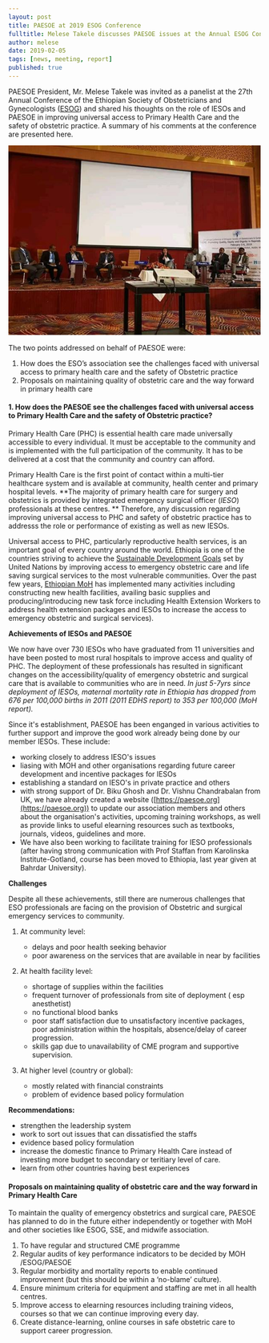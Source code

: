 ```yaml
---
layout: post
title: PAESOE at 2019 ESOG Conference
fulltitle: Melese Takele discusses PAESOE issues at the Annual ESOG Conference
author: melese
date: 2019-02-05
tags: [news, meeting, report]
published: true
---
```


PAESOE President, Mr. Melese Takele was invited as a panelist at the 27th Annual Conference of the Ethiopian Society of Obstetricians and Gynecologists ([ESOG](http://esog-eth.org)) and shared his thoughts on the role of IESOs and PAESOE in improving universal access to Primary Health Care and the safety of obstetric practice. A summary of his comments at the conference are presented here.

![Melese Takele as a panelist at the 27th Annual ESOG Conference](/assets/images/2019-02-05-melese-at-esog-conference.jpg)

The two points addressed on behalf of PAESOE were:
1. How does the ESO’s association see the challenges faced with universal access to primary health care and the safety of Obstetric practice
2. Proposals on maintaining quality of obstetric care and the way forward in primary health care


#### 1. How does the PAESOE see the challenges faced with universal access to Primary Health Care and the safety of Obstetric practice? 
   
Primary Health Care (PHC) is essential health care made universally accessible to every individual. 
It must be acceptable to the community and is implemented with the full participation of the community.
It has to be delivered at a cost that the community and country can afford.

Primary Health Care is the first point of contact within a multi-tier healthcare system and is available at community, health center and primary hospital levels.
**The majority of primary health care for surgery and obstetrics is provided by integrated emergency surgical officer (*IESO*) professionals at these centres. **
Therefore, any discussion regarding improving universal access to PHC and safety of obstetric practice has to addresss the role or performance of existing as well as new IESOs.

Universal access to PHC, particularly reproductive health services, is an important goal of every country around the world.
Ethiopia is one of the countries striving to achieve the [Sustainable Development Goals](https://sustainabledevelopment.un.org/memberstates/ethiopia) set by United Nations by improving access to emergency obstetric care and life saving surgical services to the most vulnerable communities. 
Over the past few years, [Ethiopian MoH](http://www.moh.gov.et) has implemented many activities including constructing new health facilities, availing basic supplies and producing/introducing new task force including Health Extension Workers to address health extension packages and IESOs to increase the access to emergency obstetric and surgical services).

**Achievements of IESOs and PAESOE**

We now have over 730 IESOs who have graduated from 11 universities and have been posted to most rural hospitals to improve access and quality of PHC.
The deployment of these professionals has resulted in significant changes on the accessibility/quality of emergency obstetric and surgical care that is available to communities who are in need.
*In just 5-7yrs since deployment of IESOs, maternal mortality rate in Ethiopia has dropped from 676 per 100,000 births in 2011 (2011 EDHS report) to 353 per 100,000 (MoH report).*

Since it's establishment, PAESOE has been enganged in various activities to further support and improve the good work already being done by our member IESOs.
These include:
- working closely to address IESO's issues
- liasing with MOH and other organisations regarding future career development and incentive packages for IESOs
- establishing a standard on IESO's in private practice and others
- with strong support of Dr. Biku Ghosh and Dr. Vishnu Chandrabalan from UK, we have already created a website ([https://paesoe.org](https://paesoe.org)) to update our association members and others about the organisation's activities, upcoming training workshops, as well as provide links to useful elearning resources such as textbooks, journals, videos, guidelines and more. 
- We have also been working to facilitate training for IESO professionals (after having strong communication with Prof Staffan from Karolinska Institute-Gotland, course has been moved to Ethiopia, last year given at Bahrdar University).

**Challenges**

Despite all these achievements, still there are numerous challenges that ESO professionals are facing on the provision of Obstetric and surgical emergency services to community.
1. At community level: 
   - delays and poor health seeking behavior
   - poor awareness on the services that are available in near by facilities
2. At health facility level:
   - shortage of supplies within the facilities
   - frequent turnover of professionals from site of deployment ( esp anesthetist)
   - no functional blood banks
   - poor staff satisfaction due to unsatisfactory incentive packages, poor administration within the hospitals, absence/delay of career progression.
   - skills gap due to unavailability of CME program and supportive supervision.

3. At higher level (country or global):
   - mostly related with financial constraints
   - problem of evidence based policy formulation

**Recommendations:**
- strengthen the leadership system
- work to sort out issues that can dissatisfied the staffs
- evidence based policy formulation
- increase the domestic finance to Primary Health Care instead of investing more budget to secondary or teritiary level of care.
- learn from other countries having best experiences

#### Proposals on maintaining quality of obstetric care and the way forward in Primary Health Care

To maintain the quality of emergency obstetrics and surgical care, PAESOE has planned to do in the future either independently or together with MoH and other societies like ESOG, SSE, and midwife association.

1. To have regular and structured CME programme
2. Regular audits of key performance indicators to be decided by MOH /ESOG/PAESOE
3. Regular morbidity and mortality reports to enable continued improvement (but this should be within a ‘no-blame’ culture).
4. Ensure minimum criteria for equipment and staffing are met in all health centres.
5. Improve access to elearning resources including training videos, courses so that we can continue improving every day.
6. Create distance-learning, online courses in safe obstetric care to support career progression.
